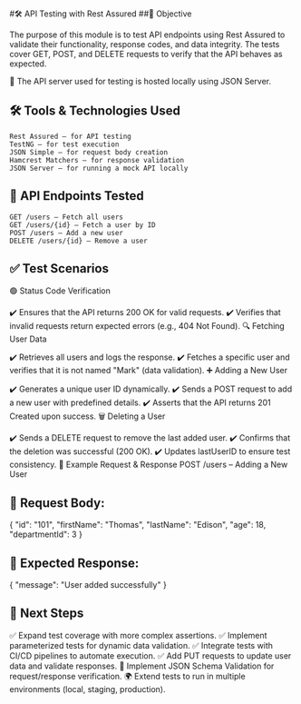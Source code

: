 #🛠️ API Testing with Rest Assured
##🎯 Objective

The purpose of this module is to test API endpoints using Rest Assured to validate their functionality, response codes, and data integrity. 
The tests cover GET, POST, and DELETE requests to verify that the API behaves as expected.

🚀 The API server used for testing is hosted locally using JSON Server.

## 🛠 Tools & Technologies Used

    Rest Assured – for API testing
    TestNG – for test execution
    JSON Simple – for request body creation
    Hamcrest Matchers – for response validation
    JSON Server – for running a mock API locally

## 🔗 API Endpoints Tested

    GET /users – Fetch all users
    GET /users/{id} – Fetch a user by ID
    POST /users – Add a new user
    DELETE /users/{id} – Remove a user

## ✅ Test Scenarios
🟢 Status Code Verification

✔️ Ensures that the API returns 200 OK for valid requests.
✔️ Verifies that invalid requests return expected errors (e.g., 404 Not Found).
🔍 Fetching User Data

✔️ Retrieves all users and logs the response.
✔️ Fetches a specific user and verifies that it is not named "Mark" (data validation).
➕ Adding a New User

✔️ Generates a unique user ID dynamically.
✔️ Sends a POST request to add a new user with predefined details.
✔️ Asserts that the API returns 201 Created upon success.
🗑 Deleting a User

✔️ Sends a DELETE request to remove the last added user.
✔️ Confirms that the deletion was successful (200 OK).
✔️ Updates lastUserID to ensure test consistency.
📌 Example Request & Response
POST /users – Adding a New User

## 📩 Request Body:

{
  "id": "101",
  "firstName": "Thomas",
  "lastName": "Edison",
  "age": 18,
  "departmentId": 3
}

## 📨 Expected Response:

{
  "message": "User added successfully"
}

## 🚀 Next Steps

✅ Expand test coverage with more complex assertions.
✅ Implement parameterized tests for dynamic data validation.
✅ Integrate tests with CI/CD pipelines to automate execution.
✅ Add PUT requests to update user data and validate responses.
🔄 Implement JSON Schema Validation for request/response verification.
🌍 Extend tests to run in multiple environments (local, staging, production).

